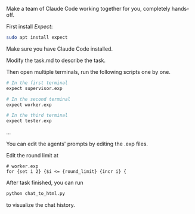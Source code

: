 Make a team of Claude Code working together for you, completely hands-off.

First install *Expect*:

```bash
sudo apt install expect
```

Make sure you have Claude Code installed.

Modify the task.md to describe the task.

Then open multiple terminals, run the following scripts one by one.

```bash
# In the first terminal
expect supervisor.exp
```

```bash
# In the second terminal
expect worker.exp
```

```bash
# In the third terminal
expect tester.exp
```

...

You can edit the agents' prompts by editing the .exp files.

Edit the round limit at

```
# worker.exp
for {set i 2} {$i <= {round_limit} {incr i} {
```

After task finished, you can run

```bash
python chat_to_html.py
```

to visualize the chat history.
